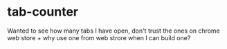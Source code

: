 # tab-counter
Wanted to see how many tabs I have open, don't trust the ones on chrome web store + why use one from web strore when I can build one?
